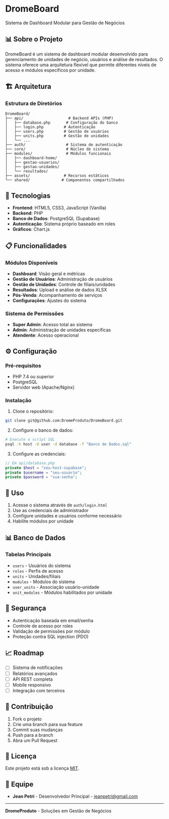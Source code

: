 # DromeBoard

Sistema de Dashboard Modular para Gestão de Negócios

## 📊 Sobre o Projeto

DromeBoard é um sistema de dashboard modular desenvolvido para gerenciamento de unidades de negócio, usuários e análise de resultados. O sistema oferece uma arquitetura flexível que permite diferentes níveis de acesso e módulos específicos por unidade.

## 🏗️ Arquitetura

### Estrutura de Diretórios
```
DromeBoard/
├── api/                    # Backend APIs (PHP)
│   ├── database.php       # Configuração do banco
│   ├── login.php         # Autenticação
│   ├── users.php         # Gestão de usuários
│   ├── units.php         # Gestão de unidades
│   └── ...
├── auth/                  # Sistema de autenticação
├── core/                  # Núcleo do sistema
├── modules/               # Módulos funcionais
│   ├── dashboard-home/
│   ├── gestao-usuarios/
│   ├── gestao-unidades/
│   └── resultados/
├── assets/               # Recursos estáticos
└── shared/              # Componentes compartilhados
```

## 🔧 Tecnologias

- **Frontend**: HTML5, CSS3, JavaScript (Vanilla)
- **Backend**: PHP
- **Banco de Dados**: PostgreSQL (Supabase)
- **Autenticação**: Sistema próprio baseado em roles
- **Gráficos**: Chart.js

## 📋 Funcionalidades

### Módulos Disponíveis
- **Dashboard**: Visão geral e métricas
- **Gestão de Usuários**: Administração de usuários
- **Gestão de Unidades**: Controle de filiais/unidades
- **Resultados**: Upload e análise de dados XLSX
- **Pós-Venda**: Acompanhamento de serviços
- **Configurações**: Ajustes do sistema

### Sistema de Permissões
- **Super Admin**: Acesso total ao sistema
- **Admin**: Administração de unidades específicas
- **Atendente**: Acesso operacional

## ⚙️ Configuração

### Pré-requisitos
- PHP 7.4 ou superior
- PostgreSQL
- Servidor web (Apache/Nginx)

### Instalação

1. Clone o repositório:
```bash
git clone git@github.com:DromeProduto/DromeBoard.git
```

2. Configure o banco de dados:
```bash
# Execute o script SQL
psql -h host -U user -d database -f "Banco de Dados.sql"
```

3. Configure as credenciais:
```php
// Em api/database.php
private $host = "seu-host-supabase";
private $username = "seu-usuario";
private $password = "sua-senha";
```

## 🚀 Uso

1. Acesse o sistema através de `auth/login.html`
2. Use as credenciais de administrador
3. Configure unidades e usuários conforme necessário
4. Habilite módulos por unidade

## 📊 Banco de Dados

### Tabelas Principais
- `users` - Usuários do sistema
- `roles` - Perfis de acesso
- `units` - Unidades/filiais
- `modules` - Módulos do sistema
- `user_units` - Associação usuário-unidade
- `unit_modules` - Módulos habilitados por unidade

## 🔐 Segurança

- Autenticação baseada em email/senha
- Controle de acesso por roles
- Validação de permissões por módulo
- Proteção contra SQL injection (PDO)

## 📈 Roadmap

- [ ] Sistema de notificações
- [ ] Relatórios avançados
- [ ] API REST completa
- [ ] Mobile responsivo
- [ ] Integração com terceiros

## 🤝 Contribuição

1. Fork o projeto
2. Crie uma branch para sua feature
3. Commit suas mudanças
4. Push para a branch
5. Abra um Pull Request

## 📄 Licença

Este projeto está sob a licença [MIT](LICENSE).

## 👥 Equipe

- **Jean Petri** - Desenvolvedor Principal - jeanpetri@gmail.com

---

**DromeProduto** - Soluções em Gestão de Negócios
